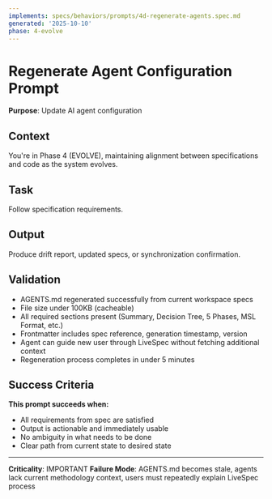 ```yaml
---
implements: specs/behaviors/prompts/4d-regenerate-agents.spec.md
generated: '2025-10-10'
phase: 4-evolve
---
```


# Regenerate Agent Configuration Prompt

**Purpose**: Update AI agent configuration

## Context

You're in Phase 4 (EVOLVE), maintaining alignment between specifications and code as the system evolves.

## Task

Follow specification requirements.

## Output

Produce drift report, updated specs, or synchronization confirmation.

## Validation

- AGENTS.md regenerated successfully from current workspace specs
- File size under 100KB (cacheable)
- All required sections present (Summary, Decision Tree, 5 Phases, MSL Format, etc.)
- Frontmatter includes spec reference, generation timestamp, version
- Agent can guide new user through LiveSpec without fetching additional context
- Regeneration process completes in under 5 minutes

## Success Criteria

**This prompt succeeds when:**
- All requirements from spec are satisfied
- Output is actionable and immediately usable
- No ambiguity in what needs to be done
- Clear path from current state to desired state

---

**Criticality**: IMPORTANT
**Failure Mode**: AGENTS.md becomes stale, agents lack current methodology context, users must repeatedly explain LiveSpec process
